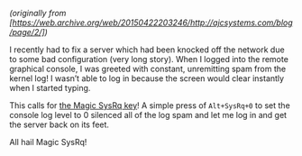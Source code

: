 <!--
.. title: Magic SysRq to the Rescue!
.. slug: magic-sysrq-to-the-rescue
.. date: 2012-10-02 12:00:00 UTC-07:00
.. tags: 
.. category: linux
.. link: 
.. description: 
.. type: text
-->

_(originally from [https://web.archive.org/web/20150422203246/http://ajcsystems.com/blog/page/2/])_

I recently had to fix a server which had been knocked off the network due to some bad configuration (very long story). When I logged into the remote graphical console, I was greeted with constant, unremitting spam from the kernel log! I wasn’t able to log in because the screen would clear instantly when I started typing.

This calls for [the Magic SysRq key](https://web.archive.org/web/20150422203246/http://en.wikipedia.org/wiki/Magic_SysRq_key)! A simple press of `Alt+SysRq+0` to set the console log level to 0 silenced all of the log spam and let me log in and get the server back on its feet.

All hail Magic SysRq!
